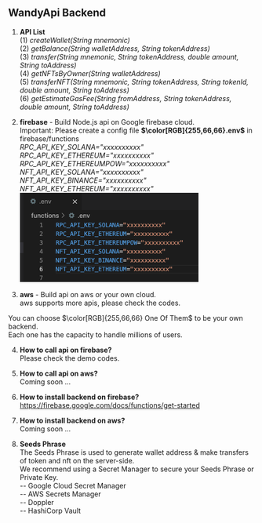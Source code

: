 ## WandyApi Backend

1. **API List**  
  (1) *createWallet(String mnemonic)*  
  (2) *getBalance(String walletAddress, String tokenAddress)*  
  (3) *transfer(String mnemonic, String tokenAddress, double amount, String toAddress)*  
  (4) *getNFTsByOwner(String walletAddress)*  
  (5) *transferNFT(String mnemonic, String tokenAddress, String tokenId, double amount, String toAddress)*  
  (6) *getEstimateGasFee(String fromAddress, String tokenAddress, double amount, String toAddress)*  

2. **firebase** - Build Node.js api on Google firebase cloud.  
   Important: Please create a config file **$\color[RGB]{255,66,66}.env$** in firebase/functions  
   *RPC_API_KEY_SOLANA="xxxxxxxxxx"  
   RPC_API_KEY_ETHEREUM="xxxxxxxxxx"  
   RPC_API_KEY_ETHEREUMPOW="xxxxxxxxxx"  
   NFT_API_KEY_SOLANA="xxxxxxxxxx"  
   NFT_API_KEY_BINANCE="xxxxxxxxxx"  
   NFT_API_KEY_ETHEREUM="xxxxxxxxxx"*  
   ![.env](images/png.env.png)
   
  
3. **aws** - Build api on aws or your own cloud.  
  aws supports more apis, please check the codes.
    
  You can choose $\color[RGB]{255,66,66} One Of Them$ to be your own backend.   
  Each one has the capacity to handle millions of users.

4. **How to call api on firebase?**  
  Please check the demo codes.
   
5. **How to call api on aws?**  
  Coming soon ...

6. **How to install backend on firebase?**  
  https://firebase.google.com/docs/functions/get-started

7. **How to install backend on aws?**  
  Coming soon ...

8. **Seeds Phrase**  
  The Seeds Phrase is used to generate wallet address & make transfers of token and nft on the server-side.  
  We recommend using a Secret Manager to secure your Seeds Phrase or Private Key.  
  -- Google Cloud Secret Manager  
  -- AWS Secrets Manager  
  -- Doppler  
  -- HashiCorp Vault
